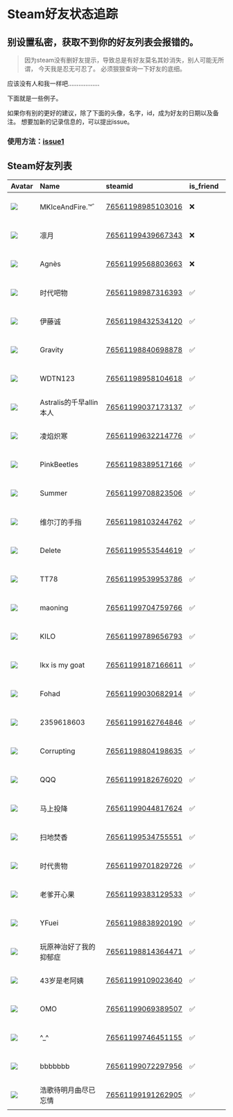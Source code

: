 # Steam好友状态追踪
## 别设置私密，获取不到你的好友列表会报错的。

> 因为steam没有删好友提示，导致总是有好友莫名其妙消失，别人可能无所谓，
> 今天我是忍无可忍了。 必须狠狠查询一下好友的底细。

应该没有人和我一样吧………………

下面就是一些例子。

如果你有别的更好的建议，除了下面的头像，名字，id，成为好友的日期以及备注。 想要加新的记录信息的，可以提出issue。

### 使用方法：[issue1](https://github.com/systemannounce/SteamFriends/issues/1)



## Steam好友列表
| Avatar                                                                            | Name               | steamid                                                                     | is_friend   | BFD                 | removed_time        | Remark   |
|:----------------------------------------------------------------------------------|:-------------------|:----------------------------------------------------------------------------|:------------|:--------------------|:--------------------|:---------|
| ![](https://avatars.steamstatic.com/ae9d42b51a115e2a3964d9423cfaf71d7a344363.jpg) | MKIceAndFire.™゛    | [76561198985103016](https://steamcommunity.com/profiles/76561198985103016/) | ❌           | 2020-10-07 11:52:31 | 2024-12-30 09:43:26 |          |
| ![](https://avatars.steamstatic.com/e306b50b86a63d2b10ea5de1a5d95b0d346d950c.jpg) | 凛月                 | [76561199439667343](https://steamcommunity.com/profiles/76561199439667343/) | ❌           | 2024-10-12 08:35:40 | 2024-11-23 09:42:04 |          |
| ![](https://avatars.steamstatic.com/3775a8d71a69288632c645a8ddb43c0c1eafae71.jpg) | Agnès              | [76561199568803663](https://steamcommunity.com/profiles/76561199568803663/) | ❌           | 2024-11-14 00:19:31 | 2024-11-15 09:46:09 |          |
| ![](https://avatars.steamstatic.com/fef49e7fa7e1997310d705b2a6158ff8dc1cdfeb.jpg) | 时代吧物               | [76561198987316393](https://steamcommunity.com/profiles/76561198987316393/) | ✅           | 2021-12-18 11:05:18 |                     |          |
| ![](https://avatars.steamstatic.com/fa09bb13cecffe137dcb7af766dfc49114e14562.jpg) | 伊藤诚                | [76561198432534120](https://steamcommunity.com/profiles/76561198432534120/) | ✅           | 2023-10-21 08:31:32 |                     |          |
| ![](https://avatars.steamstatic.com/16bf982ff5b5582f2d440fe522014129388464fd.jpg) | Gravity            | [76561198840698878](https://steamcommunity.com/profiles/76561198840698878/) | ✅           | 2023-02-12 11:07:39 |                     |          |
| ![](https://avatars.steamstatic.com/be11b6571928ebe31c2e2b4eea6c5e92f6ed7828.jpg) | WDTN123            | [76561198958104618](https://steamcommunity.com/profiles/76561198958104618/) | ✅           | 2020-10-30 06:22:40 |                     |          |
| ![](https://avatars.steamstatic.com/38d977cca680d57e85d98916ee6edf442ba7619c.jpg) | Astralis的千早allin本人 | [76561199037173137](https://steamcommunity.com/profiles/76561199037173137/) | ✅           | 2020-11-06 13:25:45 |                     |          |
| ![](https://avatars.steamstatic.com/0ca43141a18548183833a51a56e063cdbc0e560a.jpg) | 凌焰炽寒               | [76561199632214776](https://steamcommunity.com/profiles/76561199632214776/) | ✅           | 2024-09-11 05:25:12 |                     |          |
| ![](https://avatars.steamstatic.com/9727bbe8ffda204e4f11c14d219db289880dcd6e.jpg) | PinkBeetles        | [76561198389517166](https://steamcommunity.com/profiles/76561198389517166/) | ✅           | 2023-02-26 03:45:11 |                     |          |
| ![](https://avatars.steamstatic.com/bb85b6e1a19400dfa3d94453fbd58f008eca1aac.jpg) | Summer             | [76561199708823506](https://steamcommunity.com/profiles/76561199708823506/) | ✅           | 2024-07-13 17:02:56 |                     |          |
| ![](https://avatars.steamstatic.com/613b57ed64944d5325b19c5d45542e110ca7ebe0.jpg) | 维尔汀的手指             | [76561198103244762](https://steamcommunity.com/profiles/76561198103244762/) | ✅           | 2022-06-07 13:45:00 |                     |          |
| ![](https://avatars.steamstatic.com/72b202847bc97e891cde232dc54105b72584d50d.jpg) | Delete             | [76561199553544619](https://steamcommunity.com/profiles/76561199553544619/) | ✅           | 2023-09-23 08:39:26 |                     |          |
| ![](https://avatars.steamstatic.com/af79241aa813f0bd25cb1a14bf834fffc0fefb1b.jpg) | TT78               | [76561199539953786](https://steamcommunity.com/profiles/76561199539953786/) | ✅           | 2024-01-08 04:18:42 |                     |          |
| ![](https://avatars.steamstatic.com/edea68afd57a75255af47916521ba7b4bd0174c1.jpg) | maoning            | [76561199704759766](https://steamcommunity.com/profiles/76561199704759766/) | ✅           | 2024-09-15 16:02:11 |                     |          |
| ![](https://avatars.steamstatic.com/fef49e7fa7e1997310d705b2a6158ff8dc1cdfeb.jpg) | KILO               | [76561199789656793](https://steamcommunity.com/profiles/76561199789656793/) | ✅           | 2024-10-11 14:02:46 |                     |          |
| ![](https://avatars.steamstatic.com/a292f524e4a11bad925eeb9ddec9011497303bc5.jpg) | lkx is my goat     | [76561199187166611](https://steamcommunity.com/profiles/76561199187166611/) | ✅           | 2024-03-23 05:26:52 |                     |          |
| ![](https://avatars.steamstatic.com/70171e7a96983c025de70fd5b27d25ec5f770b03.jpg) | Fohad              | [76561199030682914](https://steamcommunity.com/profiles/76561199030682914/) | ✅           | 2024-02-09 15:48:48 |                     |          |
| ![](https://avatars.steamstatic.com/b4f8c61edf7a41935ce894b2f1c930c652bd4b7d.jpg) | 2359618603         | [76561199162764846](https://steamcommunity.com/profiles/76561199162764846/) | ✅           | 2024-06-23 03:56:35 |                     |          |
| ![](https://avatars.steamstatic.com/6706c35d176139333c2d1d04c981a22e302f23ab.jpg) | Corrupting         | [76561198804198635](https://steamcommunity.com/profiles/76561198804198635/) | ✅           | 2023-11-04 04:07:30 |                     |          |
| ![](https://avatars.steamstatic.com/fef49e7fa7e1997310d705b2a6158ff8dc1cdfeb.jpg) | QQQ                | [76561199182676020](https://steamcommunity.com/profiles/76561199182676020/) | ✅           | 2021-07-15 13:27:17 |                     |          |
| ![](https://avatars.steamstatic.com/c8c7c25015b1131d8d3636b1d10aed55764a88ca.jpg) | 马上投降               | [76561199044817624](https://steamcommunity.com/profiles/76561199044817624/) | ✅           | 2020-11-26 12:16:30 |                     |          |
| ![](https://avatars.steamstatic.com/638ea74f8a319e6a7e236bf4e90ef83b011f5722.jpg) | 扫地焚香               | [76561199534755551](https://steamcommunity.com/profiles/76561199534755551/) | ✅           | 2024-09-10 11:23:55 |                     |          |
| ![](https://avatars.steamstatic.com/fef49e7fa7e1997310d705b2a6158ff8dc1cdfeb.jpg) | 时代贵物               | [76561199701829726](https://steamcommunity.com/profiles/76561199701829726/) | ✅           | 2024-06-12 01:02:24 |                     |          |
| ![](https://avatars.steamstatic.com/3abd735015ba8953e74c84e83ebb5cfee17eb6a4.jpg) | 老爹开心果              | [76561199383129533](https://steamcommunity.com/profiles/76561199383129533/) | ✅           | 2024-09-11 04:25:35 |                     |          |
| ![](https://avatars.steamstatic.com/cdda6f59a50d40f2bb4f9deb5c081a53f2d08f65.jpg) | YFuei              | [76561198838920190](https://steamcommunity.com/profiles/76561198838920190/) | ✅           | 2023-04-28 11:49:40 |                     |          |
| ![](https://avatars.steamstatic.com/7c713571d068b6d86bf0dd3769952413da608523.jpg) | 玩原神治好了我的抑郁症        | [76561198814364471](https://steamcommunity.com/profiles/76561198814364471/) | ✅           | 2024-10-12 11:04:53 |                     |          |
| ![](https://avatars.steamstatic.com/61d7638d02668754ba7a6a8061c321440c4df578.jpg) | 43岁是老阿姨            | [76561199109023640](https://steamcommunity.com/profiles/76561199109023640/) | ✅           | 2021-12-04 12:48:52 |                     |          |
| ![](https://avatars.steamstatic.com/2415f96adc2b9ec98ec038bef3c14fb38a27314a.jpg) | OMO                | [76561199069389507](https://steamcommunity.com/profiles/76561199069389507/) | ✅           | 2024-06-12 00:52:51 |                     |          |
| ![](https://avatars.steamstatic.com/b810bbe71d0735d9024085fc452bd69d821cbd6f.jpg) | ^_^                | [76561199746451155](https://steamcommunity.com/profiles/76561199746451155/) | ✅           | 2024-08-06 12:25:24 |                     |          |
| ![](https://avatars.steamstatic.com/43046174dd9737d0ad02f3ec7dce561456a910f7.jpg) | bbbbbbb            | [76561199072297956](https://steamcommunity.com/profiles/76561199072297956/) | ✅           | 2025-01-11 06:27:15 |                     |          |
| ![](https://avatars.steamstatic.com/8df3fbb9717a9433d4c709138700c25228676cb9.jpg) | 浩歌待明月曲尽已忘情         | [76561199191262905](https://steamcommunity.com/profiles/76561199191262905/) | ✅           | 2025-01-30 11:07:58 |                     |          |